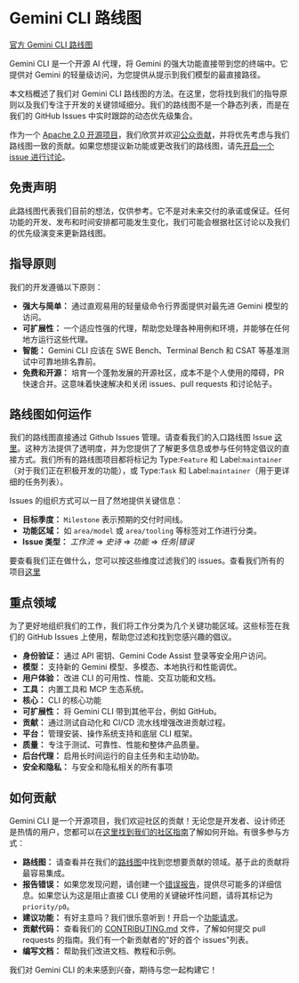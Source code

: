 # Gemini CLI 路线图

[官方 Gemini CLI 路线图](https://github.com/orgs/google-gemini/projects/11/)

Gemini CLI 是一个开源 AI 代理，将 Gemini 的强大功能直接带到您的终端中。它提供对 Gemini 的轻量级访问，为您提供从提示到我们模型的最直接路径。

本文档概述了我们对 Gemini CLI 路线图的方法。在这里，您将找到我们的指导原则以及我们专注于开发的关键领域细分。我们的路线图不是一个静态列表，而是在我们的 GitHub Issues 中实时跟踪的动态优先级集合。

作为一个 [Apache 2.0 开源项目](https://github.com/google-gemini/gemini-cli?tab=Apache-2.0-1-ov-file#readme)，我们欣赏并欢迎[公众贡献](https://github.com/google-gemini/gemini-cli/blob/main/CONTRIBUTING.md)，并将优先考虑与我们路线图一致的贡献。如果您想提议新功能或更改我们的路线图，请先[开启一个 issue 进行讨论](https://github.com/google-gemini/gemini-cli/issues/new/choose)。

## 免责声明

此路线图代表我们目前的想法，仅供参考。它不是对未来交付的承诺或保证。任何功能的开发、发布和时间安排都可能发生变化，我们可能会根据社区讨论以及我们的优先级演变来更新路线图。

## 指导原则

我们的开发遵循以下原则：

- **强大与简单：** 通过直观易用的轻量级命令行界面提供对最先进 Gemini 模型的访问。
- **可扩展性：** 一个适应性强的代理，帮助您处理各种用例和环境，并能够在任何地方运行这些代理。
- **智能：** Gemini CLI 应该在 SWE Bench、Terminal Bench 和 CSAT 等基准测试中可靠地排名靠前。
- **免费和开源：** 培育一个蓬勃发展的开源社区，成本不是个人使用的障碍，PR 快速合并。这意味着快速解决和关闭 issues、pull requests 和讨论帖子。

## 路线图如何运作

我们的路线图直接通过 Github Issues 管理。请查看我们的入口路线图 Issue [这里](https://github.com/google-gemini/gemini-cli/issues/4191)。这种方法提供了透明度，并为您提供了了解更多信息或参与任何特定倡议的直接方式。我们所有的路线图项目都将标记为 Type:`Feature` 和 Label:`maintainer`（对于我们正在积极开发的功能），或 Type:`Task` 和 Label:`maintainer`（用于更详细的任务列表）。

Issues 的组织方式可以一目了然地提供关键信息：

- **目标季度：** `Milestone` 表示预期的交付时间线。
- **功能区域：** 如 `area/model` 或 `area/tooling` 等标签对工作进行分类。
- **Issue 类型：** _工作流_ => _史诗_ => _功能_ => _任务|错误_

要查看我们正在做什么，您可以按这些维度过滤我们的 issues。查看我们所有的项目[这里](https://github.com/orgs/google-gemini/projects/11/views/19)

## 重点领域

为了更好地组织我们的工作，我们将工作分类为几个关键功能区域。这些标签在我们的 GitHub Issues 上使用，帮助您过滤和找到您感兴趣的倡议。

- **身份验证：** 通过 API 密钥、Gemini Code Assist 登录等安全用户访问。
- **模型：** 支持新的 Gemini 模型、多模态、本地执行和性能调优。
- **用户体验：** 改进 CLI 的可用性、性能、交互功能和文档。
- **工具：** 内置工具和 MCP 生态系统。
- **核心：** CLI 的核心功能
- **可扩展性：** 将 Gemini CLI 带到其他平台，例如 GitHub。
- **贡献：** 通过测试自动化和 CI/CD 流水线增强改进贡献过程。
- **平台：** 管理安装、操作系统支持和底层 CLI 框架。
- **质量：** 专注于测试、可靠性、性能和整体产品质量。
- **后台代理：** 启用长时间运行的自主任务和主动协助。
- **安全和隐私：** 与安全和隐私相关的所有事项

## 如何贡献

Gemini CLI 是一个开源项目，我们欢迎社区的贡献！无论您是开发者、设计师还是热情的用户，您都可以在[这里找到我们的社区指南](https://github.com/google-gemini/gemini-cli/blob/main/CONTRIBUTING.md)了解如何开始。有很多参与方式：

- **路线图：** 请查看并在我们的[路线图](https://github.com/google-gemini/gemini-cli/issues/4191)中找到您想要贡献的领域。基于此的贡献将最容易集成。
- **报告错误：** 如果您发现问题，请创建一个[错误报告](https://github.com/google-gemini/gemini-cli/issues/new?template=bug_report.yml)，提供尽可能多的详细信息。如果您认为这是阻止直接 CLI 使用的关键破坏性问题，请将其标记为 `priority/p0`。
- **建议功能：** 有好主意吗？我们很乐意听到！开启一个[功能请求](https://github.com/google-gemini/gemini-cli/issues/new?template=feature_request.yml)。
- **贡献代码：** 查看我们的 [CONTRIBUTING.md](https://github.com/google-gemini/gemini-cli/blob/main/CONTRIBUTING.md) 文件，了解如何提交 pull requests 的指南。我们有一个新贡献者的"好的首个 issues"列表。
- **编写文档：** 帮助我们改进文档、教程和示例。

我们对 Gemini CLI 的未来感到兴奋，期待与您一起构建它！